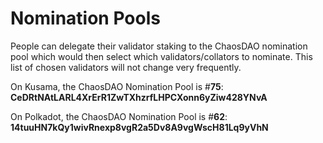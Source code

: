 # Nomination Pools

People can delegate their validator staking to the ChaosDAO nomination pool which would then select which validators/collators to nominate. This list of chosen validators will not change very frequently.

On Kusama, the ChaosDAO Nomination Pool is #**75**: **CeDRtNAtLARL4XrErR1ZwTXhzrfLHPCXonn6yZiw428YNvA**

On Polkadot, the ChaosDAO Nomination Pool is #**62**: **14tuuHN7kQy1wivRnexp8vgR2a5Dv8A9vgWscH81Lq9yVhN**

